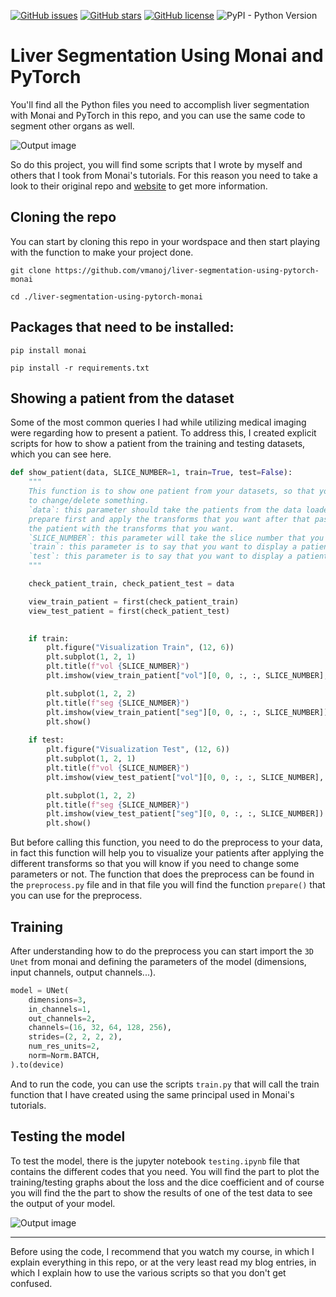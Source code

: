 [![GitHub issues](https://img.shields.io/github/issues/vmanoj/liver-segmentation-using-pytorch-monai)](https://github.com/vmanoj/liver-segmentation-using-pytorch-monai/issues) [![GitHub stars](https://img.shields.io/github/stars/vmanoj/liver-segmentation-using-pytorch-monai)](https://github.com/vmanoj/liver-segmentation-using-pytorch-monai/stargazers) [![GitHub license](https://img.shields.io/github/license/vmanoj/liver-segmentation-using-pytorch-monai)](https://github.com/vmanoj/liver-segmentation-using-pytorch-monai) ![PyPI - Python Version](https://img.shields.io/pypi/pyversions/torch)
# Liver Segmentation Using Monai and PyTorch
You'll find all the Python files you need to accomplish liver segmentation with Monai and PyTorch in this repo, and you can use the same code to segment other organs as well.

![Output image](https://github.com/vmanoj/liver-segmentation-using-pytorch-monai/images/liver_segmentation.PNG)

So do this project, you will find some scripts that I wrote by myself and others that I took from Monai's tutorials. For this reason you need to take a look to their original repo and [website](https://monai.io/) to get more information.

## Cloning the repo
You can start by cloning this repo in your wordspace and then start playing with the function to make your project done.
```
git clone https://github.com/vmanoj/liver-segmentation-using-pytorch-monai
```
```
cd ./liver-segmentation-using-pytorch-monai
```
## Packages that need to be installed:
```
pip install monai
```
```
pip install -r requirements.txt
```
## Showing a patient from the dataset
Some of the most common queries I had while utilizing medical imaging were regarding how to present a patient. To address this, I created explicit scripts for how to show a patient from the training and testing datasets, which you can see here.

```Python
def show_patient(data, SLICE_NUMBER=1, train=True, test=False):
    """
    This function is to show one patient from your datasets, so that you can si if the it is okay or you need 
    to change/delete something.
    `data`: this parameter should take the patients from the data loader, which means you need to can the function
    prepare first and apply the transforms that you want after that pass it to this function so that you visualize 
    the patient with the transforms that you want.
    `SLICE_NUMBER`: this parameter will take the slice number that you want to display/show
    `train`: this parameter is to say that you want to display a patient from the training data (by default it is true)
    `test`: this parameter is to say that you want to display a patient from the testing patients.
    """

    check_patient_train, check_patient_test = data

    view_train_patient = first(check_patient_train)
    view_test_patient = first(check_patient_test)

    
    if train:
        plt.figure("Visualization Train", (12, 6))
        plt.subplot(1, 2, 1)
        plt.title(f"vol {SLICE_NUMBER}")
        plt.imshow(view_train_patient["vol"][0, 0, :, :, SLICE_NUMBER], cmap="gray")

        plt.subplot(1, 2, 2)
        plt.title(f"seg {SLICE_NUMBER}")
        plt.imshow(view_train_patient["seg"][0, 0, :, :, SLICE_NUMBER])
        plt.show()
    
    if test:
        plt.figure("Visualization Test", (12, 6))
        plt.subplot(1, 2, 1)
        plt.title(f"vol {SLICE_NUMBER}")
        plt.imshow(view_test_patient["vol"][0, 0, :, :, SLICE_NUMBER], cmap="gray")

        plt.subplot(1, 2, 2)
        plt.title(f"seg {SLICE_NUMBER}")
        plt.imshow(view_test_patient["seg"][0, 0, :, :, SLICE_NUMBER])
        plt.show()

```

But before calling this function, you need to do the preprocess to your data, in fact this function will help you to visualize your patients after applying the different transforms so that you will know if you need to change some parameters or not.
The function that does the preprocess can be found in the `preprocess.py` file and in that file you will find the function `prepare()` that you can use for the preprocess.

## Training
After understanding how to do the preprocess you can start import the `3D Unet` from monai and defining the parameters of the model (dimensions, input channels, output channels...).

```Python
model = UNet(
    dimensions=3,
    in_channels=1,
    out_channels=2,
    channels=(16, 32, 64, 128, 256), 
    strides=(2, 2, 2, 2),
    num_res_units=2,
    norm=Norm.BATCH,
).to(device)
```

And to run the code, you can use the scripts `train.py` that will call the train function that I have created using the same principal used in Monai's tutorials.

## Testing the model
To test the model, there is the jupyter notebook `testing.ipynb` file that contains the different codes that you need. You will find the part to plot the training/testing graphs about the loss and the dice coefficient and of course you will find the the part to show the results of one of the test data to see the output of your model.

![Output image](https://github.com/vmanoj/liver-segmentation-using-pytorch-monai/images/graphs.PNG)

----------------------------------------------------------------------------------------------------------------------------------
Before using the code, I recommend that you watch my course, in which I explain everything in this repo, or at the very least read my blog entries, in which I explain how to use the various scripts so that you don't get confused.
